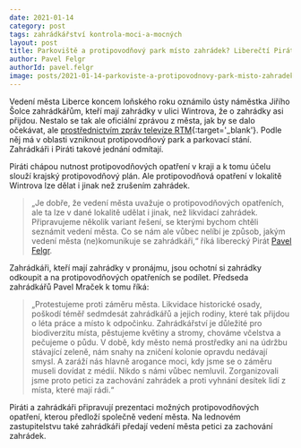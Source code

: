 ```yaml
---
date: 2021-01-14
category: post
tags: zahrádkářství kontrola-moci-a-mocných
layout: post
title: Parkoviště a protipovodňový park místo zahrádek? Liberečtí Piráti se zastali zahrádkářů proti aroganci vedení města
author: Pavel Felgr
authorId: pavel.felgr
image: posts/2021-01-14-parkoviste-a-protipovodnovy-park-misto-zahradek-liberecti-pirati-se-zastali-zahradkaru-proti-aroganci-vedeni-mesta.jpg
---
```

Vedení města Liberce koncem loňského roku oznámilo ústy náměstka Jiřího Šolce zahrádkářům, kteří mají zahrádky v ulici Wintrova, že o zahrádky asi přijdou. Nestalo se tak ale oficiální zprávou z města, jak by se dalo očekávat, ale [prostřednictvím zpráv televize RTM](http://www.rtmplus.cz/video/11611/liberecky-magazin-nejen-o-protipovodnovych-opatrenich.html){:target='_blank'}. Podle něj má v oblasti vzniknout protipovodňový park a parkovací stání. Zahrádkáři i Piráti takové jednání odmítají. 

Piráti chápou nutnost protipovodňových opatření v kraji a k tomu účelu slouží krajský protipovodňový plán. Ale protipovodňová opatření v lokalitě Wintrova lze dělat i jinak než zrušením zahrádek.

> „Je dobře, že vedení města uvažuje o protipovodňových opatřeních, ale ta lze v dané lokalitě udělat i jinak, než likvidací zahrádek. Připravujeme několik variant řešení, se kterými bychom chtěli seznámit vedení města. Co se nám ale vůbec nelíbí je způsob, jakým vedení města (ne)komunikuje se zahrádkáři,“  říká liberecký Pirát [Pavel Felgr](/lide/pavel-felgr).

Zahrádkáři, kteří mají zahrádky v pronájmu, jsou ochotní si zahrádky odkoupit a na protipovodňových opatřeních se podílet. Předseda zahrádkářů Pavel Mraček k tomu říká: 
> „Protestujeme proti záměru města. Likvidace historické osady, poškodí téměř sedmdesát zahrádkářů a jejich rodiny, které tak přijdou o léta práce a místo k odpočinku. Zahrádkářství je důležité pro biodiverzitu místa, pěstujeme květiny a stromy, chováme včelstva a pečujeme o půdu. V době, kdy město nemá prostředky ani na údržbu stávající zeleně, nám snahy na zničení kolonie opravdu nedávají smysl. A zaráží nás hlavně arogance moci, kdy jsme se o záměru museli dovídat z médií. Nikdo s námi vůbec nemluvil. Zorganizovali jsme proto petici za zachování zahrádek a proti vyhnání desítek lidí z místa, které mají rádi.“

Piráti a zahrádkáři připravují prezentaci možných protipovodňových opatření, kterou předloží společně vedení města. Na lednovém zastupitelstvu také zahrádkáři předají vedení města petici za zachování zahrádek.
